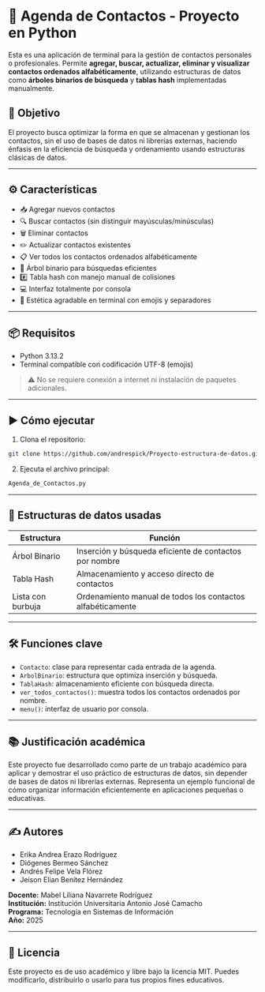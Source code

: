 
# 📒 Agenda de Contactos - Proyecto en Python

Esta es una aplicación de terminal para la gestión de contactos personales o profesionales. Permite **agregar, buscar, actualizar, eliminar y visualizar contactos ordenados alfabéticamente**, utilizando estructuras de datos como **árboles binarios de búsqueda** y **tablas hash** implementadas manualmente.

## 🎯 Objetivo

El proyecto busca optimizar la forma en que se almacenan y gestionan los contactos, sin el uso de bases de datos ni librerías externas, haciendo énfasis en la eficiencia de búsqueda y ordenamiento usando estructuras clásicas de datos.

---

## ⚙️ Características

- 📥 Agregar nuevos contactos
- 🔍 Buscar contactos (sin distinguir mayúsculas/minúsculas)
- 🗑️ Eliminar contactos
- ✏️ Actualizar contactos existentes
- 📋 Ver todos los contactos ordenados alfabéticamente
- 🌲 Árbol binario para búsquedas eficientes
- #️⃣ Tabla hash con manejo manual de colisiones
- 💻 Interfaz totalmente por consola
- 🎨 Estética agradable en terminal con emojis y separadores

---

## 📦 Requisitos

- Python 3.13.2
- Terminal compatible con codificación UTF-8 (emojis)

> ⚠️ No se requiere conexión a internet ni instalación de paquetes adicionales.

---

## ▶️ Cómo ejecutar

1. Clona el repositorio:

```bash
git clone https://github.com/andrespick/Proyecto-estructura-de-datos.git
```

2. Ejecuta el archivo principal:

```bash
Agenda_de_Contactos.py
```

---

## 🧠 Estructuras de datos usadas

| Estructura           | Función                                                      |
|----------------------|--------------------------------------------------------------|
| Árbol Binario        | Inserción y búsqueda eficiente de contactos por nombre       |
| Tabla Hash           | Almacenamiento y acceso directo de contactos                 |
| Lista con burbuja    | Ordenamiento manual de todos los contactos alfabéticamente   |

---

## 🛠️ Funciones clave

- `Contacto`: clase para representar cada entrada de la agenda.
- `ArbolBinario`: estructura que optimiza inserción y búsqueda.
- `TablaHash`: almacenamiento eficiente con búsqueda directa.
- `ver_todos_contactos()`: muestra todos los contactos ordenados por nombre.
- `menu()`: interfaz de usuario por consola.

---

## 📚 Justificación académica

Este proyecto fue desarrollado como parte de un trabajo académico para aplicar y demostrar el uso práctico de estructuras de datos, sin depender de bases de datos ni librerías externas. Representa un ejemplo funcional de cómo organizar información eficientemente en aplicaciones pequeñas o educativas.

---

## ✍️ Autores

- Erika Andrea Erazo Rodríguez  
- Diógenes Bermeo Sánchez  
- Andrés Felipe Vela Flórez  
- Jeison Elian Benítez Hernández  

**Docente:** Mabel Liliana Navarrete Rodríguez  
**Institución:** Institución Universitaria Antonio José Camacho  
**Programa:** Tecnología en Sistemas de Información  
**Año:** 2025

---

## 📄 Licencia

Este proyecto es de uso académico y libre bajo la licencia MIT. Puedes modificarlo, distribuirlo o usarlo para tus propios fines educativos.
